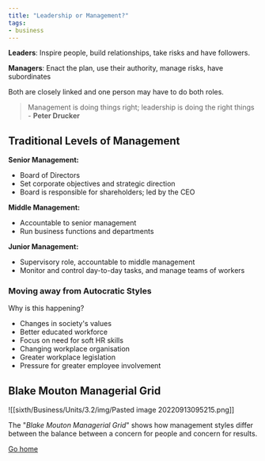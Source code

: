 ```yaml
---
title: "Leadership or Management?"
tags:
- business
---
```


**Leaders**: Inspire people, build relationships, take risks and have followers.

**Managers**: Enact the plan, use their authority, manage risks, have subordinates

Both are closely linked and one person may have to do both roles.

> Management is doing things right; leadership is doing the right things - **Peter Drucker**

## Traditional Levels of Management

**Senior Management:** 
- Board of Directors
- Set corporate objectives and strategic direction
- Board is responsible for shareholders; led by the CEO

**Middle Management:**
- Accountable to senior management
- Run business functions and departments

**Junior Management:**
- Supervisory role, accountable to middle management
- Monitor and control day-to-day tasks, and manage teams of workers

### Moving away from Autocratic Styles

Why is this happening?

- Changes in society's values
- Better educated workforce
- Focus on need for soft HR skills
- Changing workplace organisation
- Greater workplace legislation
- Pressure for greater employee involvement

## Blake Mouton Managerial Grid

![[sixth/Business/Units/3.2/img/Pasted image 20220913095215.png]]

The "*Blake Mouton Managerial Grid*" shows how management styles differ between the balance between a concern for people and concern for results.

[Go home](/)